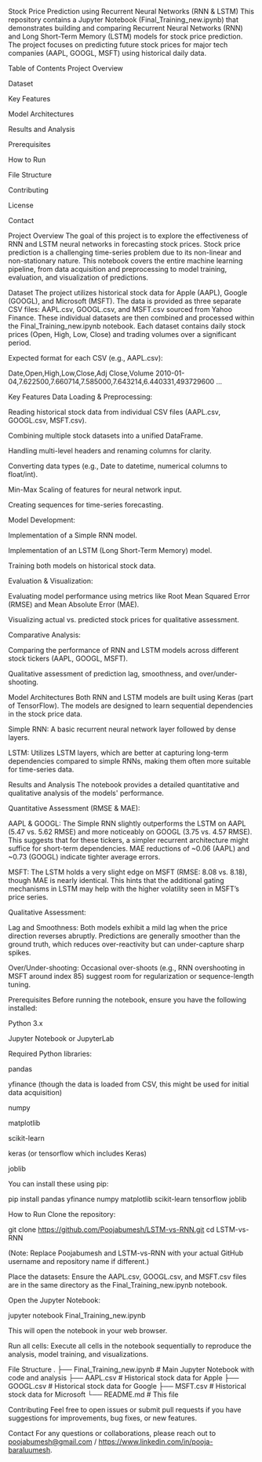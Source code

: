 Stock Price Prediction using Recurrent Neural Networks (RNN & LSTM)
This repository contains a Jupyter Notebook (Final_Training_new.ipynb) that demonstrates building and comparing Recurrent Neural Networks (RNN) and Long Short-Term Memory (LSTM) models for stock price prediction. The project focuses on predicting future stock prices for major tech companies (AAPL, GOOGL, MSFT) using historical daily data.

Table of Contents
Project Overview

Dataset

Key Features

Model Architectures

Results and Analysis

Prerequisites

How to Run

File Structure

Contributing

License

Contact

Project Overview
The goal of this project is to explore the effectiveness of RNN and LSTM neural networks in forecasting stock prices. Stock price prediction is a challenging time-series problem due to its non-linear and non-stationary nature. This notebook covers the entire machine learning pipeline, from data acquisition and preprocessing to model training, evaluation, and visualization of predictions.

Dataset
The project utilizes historical stock data for Apple (AAPL), Google (GOOGL), and Microsoft (MSFT). The data is provided as three separate CSV files: AAPL.csv, GOOGL.csv, and MSFT.csv sourced from Yahoo Finance. These individual datasets are then combined and processed within the Final_Training_new.ipynb notebook. Each dataset contains daily stock prices (Open, High, Low, Close) and trading volumes over a significant period.

Expected format for each CSV (e.g., AAPL.csv):

Date,Open,High,Low,Close,Adj Close,Volume
2010-01-04,7.622500,7.660714,7.585000,7.643214,6.440331,493729600
...

Key Features
Data Loading & Preprocessing:

Reading historical stock data from individual CSV files (AAPL.csv, GOOGL.csv, MSFT.csv).

Combining multiple stock datasets into a unified DataFrame.

Handling multi-level headers and renaming columns for clarity.

Converting data types (e.g., Date to datetime, numerical columns to float/int).

Min-Max Scaling of features for neural network input.

Creating sequences for time-series forecasting.

Model Development:

Implementation of a Simple RNN model.

Implementation of an LSTM (Long Short-Term Memory) model.

Training both models on historical stock data.

Evaluation & Visualization:

Evaluating model performance using metrics like Root Mean Squared Error (RMSE) and Mean Absolute Error (MAE).

Visualizing actual vs. predicted stock prices for qualitative assessment.

Comparative Analysis:

Comparing the performance of RNN and LSTM models across different stock tickers (AAPL, GOOGL, MSFT).

Qualitative assessment of prediction lag, smoothness, and over/under-shooting.

Model Architectures
Both RNN and LSTM models are built using Keras (part of TensorFlow). The models are designed to learn sequential dependencies in the stock price data.

Simple RNN: A basic recurrent neural network layer followed by dense layers.

LSTM: Utilizes LSTM layers, which are better at capturing long-term dependencies compared to simple RNNs, making them often more suitable for time-series data.

Results and Analysis
The notebook provides a detailed quantitative and qualitative analysis of the models' performance.

Quantitative Assessment (RMSE & MAE):

AAPL & GOOGL: The Simple RNN slightly outperforms the LSTM on AAPL (5.47 vs. 5.62 RMSE) and more noticeably on GOOGL (3.75 vs. 4.57 RMSE). This suggests that for these tickers, a simpler recurrent architecture might suffice for short-term dependencies. MAE reductions of ~0.06 (AAPL) and ~0.73 (GOOGL) indicate tighter average errors.

MSFT: The LSTM holds a very slight edge on MSFT (RMSE: 8.08 vs. 8.18), though MAE is nearly identical. This hints that the additional gating mechanisms in LSTM may help with the higher volatility seen in MSFT’s price series.

Qualitative Assessment:

Lag and Smoothness: Both models exhibit a mild lag when the price direction reverses abruptly. Predictions are generally smoother than the ground truth, which reduces over-reactivity but can under-capture sharp spikes.

Over/Under-shooting: Occasional over-shoots (e.g., RNN overshooting in MSFT around index 85) suggest room for regularization or sequence-length tuning.

Prerequisites
Before running the notebook, ensure you have the following installed:

Python 3.x

Jupyter Notebook or JupyterLab

Required Python libraries:

pandas

yfinance (though the data is loaded from CSV, this might be used for initial data acquisition)

numpy

matplotlib

scikit-learn

keras (or tensorflow which includes Keras)

joblib

You can install these using pip:

pip install pandas yfinance numpy matplotlib scikit-learn tensorflow joblib

How to Run
Clone the repository:

git clone https://github.com/Poojabumesh/LSTM-vs-RNN.git
cd LSTM-vs-RNN

(Note: Replace Poojabumesh and LSTM-vs-RNN with your actual GitHub username and repository name if different.)

Place the datasets:
Ensure the AAPL.csv, GOOGL.csv, and MSFT.csv files are in the same directory as the Final_Training_new.ipynb notebook.

Open the Jupyter Notebook:

jupyter notebook Final_Training_new.ipynb

This will open the notebook in your web browser.

Run all cells:
Execute all cells in the notebook sequentially to reproduce the analysis, model training, and visualizations.

File Structure
.
├── Final_Training_new.ipynb  # Main Jupyter Notebook with code and analysis
├── AAPL.csv                  # Historical stock data for Apple
├── GOOGL.csv                 # Historical stock data for Google
├── MSFT.csv                  # Historical stock data for Microsoft
└── README.md                 # This file

Contributing
Feel free to open issues or submit pull requests if you have suggestions for improvements, bug fixes, or new features.

Contact
For any questions or collaborations, please reach out to poojabumesh@gmail.com / https://www.linkedin.com/in/pooja-baraluumesh.
